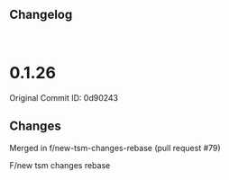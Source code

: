 ## Changelog

<br/>

# 0.1.26

Original Commit ID: 0d90243

## Changes
Merged in f&#x2F;new-tsm-changes-rebase (pull request #79)

F&#x2F;new tsm changes rebase

